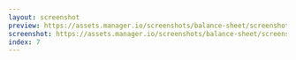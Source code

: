 ```yaml
---
layout: screenshot
preview: https://assets.manager.io/screenshots/balance-sheet/screenshot-small.png
screenshot: https://assets.manager.io/screenshots/balance-sheet/screenshot-large.png
index: 7
---
```

